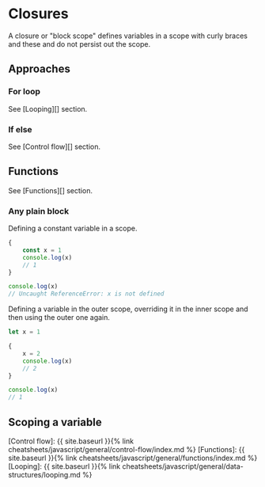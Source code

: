 # Closures

A closure or "block scope" defines variables in a scope with curly braces and these and do not persist out the scope.


## Approaches

### For loop

See [Looping][] section.

### If else

See [Control flow][] section.


## Functions

See [Functions][] section.

### Any plain block

Defining a constant variable in a scope.

```javascript
{
    const x = 1
    console.log(x)
    // 1
}

console.log(x)
// Uncaught ReferenceError: x is not defined
```

Defining a variable in the outer scope, overriding it in the inner scope and then using the outer one again.

```javascript
let x = 1

{
    x = 2
    console.log(x)
    // 2
}

console.log(x)
// 1
```


## Scoping a variable


[Control flow]: {{ site.baseurl }}{% link cheatsheets/javascript/general/control-flow/index.md %}
[Functions]: {{ site.baseurl }}{% link cheatsheets/javascript/general/functions/index.md %}
[Looping]: {{ site.baseurl }}{% link cheatsheets/javascript/general/data-structures/looping.md %}
